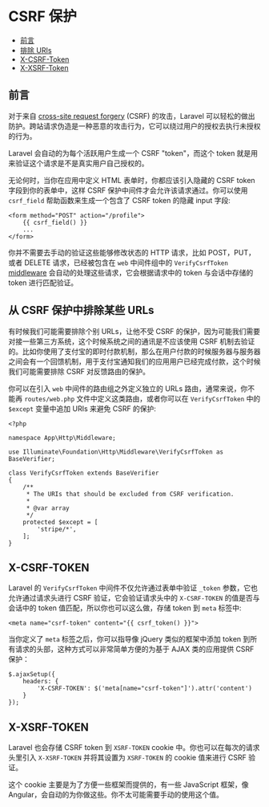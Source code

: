 # CSRF 保护

- [前言](#csrf-introduction)
- [排除 URIs](#csrf-excluding-uris)
- [X-CSRF-Token](#csrf-x-csrf-token)
- [X-XSRF-Token](#csrf-x-xsrf-token)

<a name="csrf-introduction"></a>
## 前言

对于来自 [cross-site request forgery](http://en.wikipedia.org/wiki/Cross-site_request_forgery) (CSRF) 的攻击，Laravel 可以轻松的做出防护。跨站请求伪造是一种恶意的攻击行为，它可以绕过用户的授权去执行未授权的行为。

Laravel 会自动的为每个活跃用户生成一个 CSRF "token"，而这个 token 就是用来验证这个请求是不是真实用户自己授权的。

无论何时，当你在应用中定义 HTML 表单时，你都应该引入隐藏的 CSRF token 字段到你的表单中，这样 CSRF 保护中间件才会允许该请求通过。你可以使用 `csrf_field` 帮助函数来生成一个包含了 CSRF token 的隐藏 input 字段:

    <form method="POST" action="/profile">
        {{ csrf_field() }}
        ...
    </form>

你并不需要去手动的验证这些能够修改状态的 HTTP 请求，比如 POST，PUT，或者 DELETE 请求，已经被包含在 `web` 中间件组中的 `VerifyCsrfToken` [middleware](/{{language}}/{{version}}/middleware) 会自动的处理这些请求，它会根据请求中的 token 与会话中存储的 token 进行匹配验证。

<a name="csrf-excluding-uris"></a>
## 从 CSRF 保护中排除某些 URLs

有时候我们可能需要排除个别 URLs，让他不受 CSRF 的保护，因为可能我们需要对接一些第三方系统，这个时候系统之间的通讯是不应该使用 CSRF 机制去验证的。比如你使用了支付宝的即时付款机制，那么在用户付款的时候服务器与服务器之间会有一个回馈机制，用于支付宝通知我们的应用用户已经完成付款，这个时候我们可能需要排除 CSRF 对反馈路由的保护。

你可以在引入 `web` 中间件的路由组之外定义独立的 URLs 路由，通常来说，你不能再 `routes/web.php` 文件中定义这类路由，或者你可以在 `VerifyCsrfToken` 中的 `$except` 变量中追加 URIs 来避免 CSRF 的保护:

    <?php

    namespace App\Http\Middleware;

    use Illuminate\Foundation\Http\Middleware\VerifyCsrfToken as BaseVerifier;

    class VerifyCsrfToken extends BaseVerifier
    {
        /**
         * The URIs that should be excluded from CSRF verification.
         *
         * @var array
         */
        protected $except = [
            'stripe/*',
        ];
    }

<a name="csrf-x-csrf-token"></a>
## X-CSRF-TOKEN

Laravel 的 `VerifyCsrfToken` 中间件不仅允许通过表单中验证 `_token` 参数，它也允许通过请求头进行 CSRF 验证，它会验证请求头中的 `X-CSRF-TOKEN` 的值是否与会话中的 token 值匹配，所以你也可以这么做，存储 token 到 `meta` 标签中:

    <meta name="csrf-token" content="{{ csrf_token() }}">

当你定义了 `meta` 标签之后，你可以指导像 jQuery 类似的框架中添加 token 到所有请求的头部，这种方式可以非常简单方便的为基于 AJAX 类的应用提供 CSRF 保护：

    $.ajaxSetup({
        headers: {
            'X-CSRF-TOKEN': $('meta[name="csrf-token"]').attr('content')
        }
    });

<a name="csrf-x-xsrf-token"></a>
## X-XSRF-TOKEN

Laravel 也会存储 CSRF token 到 `XSRF-TOKEN` cookie 中。你也可以在每次的请求头里引入 `X-XSRF-TOKEN` 并将其设置为 `XSRF-TOKEN` 的 cookie 值来进行 CSRF 验证。

这个 cookie 主要是为了方便一些框架而提供的，有一些 JavaScript 框架，像 Angular，会自动的为你做这些。你不太可能需要手动的使用这个值。

